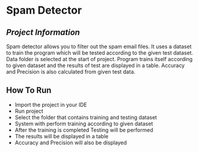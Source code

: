 # Spam Detector
## _Project Information_

Spam detector allows you to filter out the spam email files. It uses a dataset to train the program which will be tested according to the given test dataset. Data folder is selected at the start of project. Program trains itself according to given dataset and the results of test are displayed in a table. Accuracy and Precision is also calculated from given test data.


## How To Run

- Import the project in your IDE 
- Run project
- Select the folder that contains training and testing dataset
- System with perform training according to given dataset
- After the training is completed Testing will be performed
- The results will be displayed in a table
- Accuracy and Precision will also be displayed
